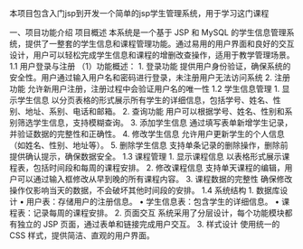 本项目包含入门jsp到开发一个简单的jsp学生管理系统，用于学习这门课程


一、项目功能介绍
  项目概述
    本系统是一个基于 JSP 和 MySQL 的学生信息管理系统，提供了一整套的学生信息和课程管理功能。通过易用的用户界面和良好的交互设计，用户可以轻松完成学生信息和课程的增删改查操作，适用于教学管理场景。
  1.1 用户登录与注册
  （1）功能概述：
    1. 登录功能
      提供用户身份验证，确保系统的安全性。用户通过输入用户名和密码进行登录，未注册用户无法访问系统
    2. 注册功能
      允许新用户注册，注册过程中会验证用户名的唯一性
  1.2 学生信息管理
    1. 显示学生信息
      以分页表格的形式展示所有学生的详细信息，包括学号、姓名、性别、地址、系别、电话和邮箱。
    2. 查询功能
      用户可以根据学号、姓名、性别和系别筛选学生信息，支持模糊查询。
    3. 添加学生信息
      通过填写表单新增学生记录，并验证数据的完整性和正确性。
    4. 修改学生信息
      允许用户更新学生的个人信息（如姓名、性别、地址等）。
    5. 删除学生信息
      支持单条记录的删除操作，删除前提供确认提示，确保数据安全。
  1.3 课程管理
    1. 显示课程信息
      以表格形式展示课程表，包括时间段和每周的课程安排。
    2. 修改课程信息
      支持单天课程的编辑，用户可以通过输入框修改从早到晚的所有课程内容。
    3. 课程数据的完整性
      确保修改操作仅影响当天的数据，不会破坏其他时间段的安排。
  1.4 系统结构
    1. 数据库设计
      •  用户表：存储用户的注册信息。
      •  学生信息表：包含学生的详细信息。
      •  课程表：记录每周的课程安排。
    2. 页面交互
      系统采用了分层设计，每个功能模块都有独立的 JSP 页面，通过表单和链接完成用户交互。
    3. 样式设计
      使用统一的 CSS 样式，提供简洁、直观的用户界面。
